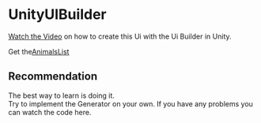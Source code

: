 # UnityUIBuilder

[Watch the Video](https://youtu.be/kbOBajLEMR0) on how to create this Ui with the Ui Builder in Unity.

Get the[AnimalsList](https://gist.github.com/atduskgreg/3cf8ef48cb0d29cf151bedad81553a54)

## Recommendation
The best way to learn is doing it. <br />
Try to implement the Generator on your own. If you have any problems you can watch the code here. 